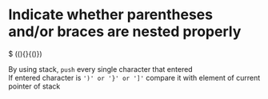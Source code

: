 # Indicate whether parentheses and/or braces are nested properly
$ ((){}{()})   
   
By using stack, `push` every single character that entered    
If entered character is `')' or '}' or ']'` compare it with element of current pointer of stack    


